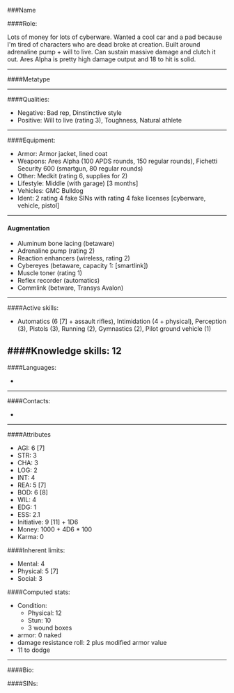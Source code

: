 ###Name

####Role:


Lots of money for lots of cyberware. Wanted a cool car and a pad because I'm tired of characters who are dead broke at creation. Built around adrenaline pump + will to live. Can sustain massive damage and clutch it out. Ares Alpha is pretty high damage output and 18 to hit is solid. 
____
####Metatype
____
####Qualities:

- Negative: Bad rep, Dinstinctive style
- Positive: Will to live (rating 3), Toughness, Natural athlete

____
####Equipment:

- Armor: Armor jacket, lined coat
- Weapons: Ares Alpha (100 APDS rounds, 150 regular rounds), Fichetti Security 600 (smartgun, 80 regular rounds)
- Other: Medkit (rating 6, supplies for 2)
- Lifestyle: Middle (with garage) [3 months]
- Vehicles: GMC Bulldog
- Ident: 2 rating 4 fake SINs with rating 4 fake licenses [cyberware, vehicle, pistol]

____
#### Augmentation

- Aluminum bone lacing (betaware)
- Adrenaline pump (rating 2)
- Reaction enhancers (wireless, rating 2)
- Cybereyes (betaware, capacity 1: [smartlink])
- Muscle toner (rating 1)
- Reflex recorder (automatics)
- Commlink (betware, Transys Avalon)

____
####Active skills:


- Automatics (6 [7] + assault rifles), Intimidation (4 + physical), Perception (3), Pistols (3), Running (2), Gymnastics (2), Pilot ground vehicle (1)

####Knowledge skills:
12
- 

####Languages:

-

____
####Contacts:

- 

____
####Attributes


- AGI: 6 [7]
- STR: 3
- CHA: 3
- LOG: 2
- INT: 4
- REA: 5 [7]
- BOD: 6 [8]
- WIL: 4
- EDG: 1
- ESS: 2.1
- Initiative: 9 [11] + 1D6 
- Money: 1000 + 4D6 * 100
- Karma: 0

####Inherent limits:

- Mental: 4
- Physical: 5 [7]
- Social: 3

####Computed stats:

- Condition:
	- Physical: 12
	- Stun: 10
	- 3 wound boxes
- armor: 0 naked
- damage resistance roll: 2 plus modified armor value
- 11 to dodge

____
####Bio:


####SINs:
